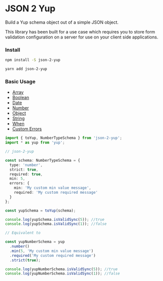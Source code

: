 # JSON 2 Yup

Build a Yup schema object out of a simple JSON object.

This library has been built for a use case which requires you to store form validation configuration on a server for use on your client side applications.

### Install

```sh
npm install -S json-2-yup

yarn add json-2-yup
```

### Basic Usage

- [Array](docs/array.md)
- [Boolean](docs/boolean.md)
- [Date](docs/date.md)
- [Number](docs/number.md)
- [Object](docs/object.md)
- [String](docs/string.md)
- [When](docs/when.md)
- [Custom Errors](docs/errors.md)

```typescript
import { toYup, NumberTypeSchema } from 'json-2-yup';
import * as yup from 'yup';

// json-2-yup

const schema: NumberTypeSchema = {
  type: 'number',
  strict: true,
  required: true,
  min: 5,
  errors: {
    min: 'My custom min value message',
    required: 'My custom required message'
  }
};

const yupSchema = toYup(schema);

console.log(yupSchema.isValidSync(5)); //true
console.log(yupSchema.isValidSync(1)); //false

// Equivalent to

const yupNumberSchema = yup
  .number()
  .min(5, 'My custom min value message')
  .required('My custom required message')
  .strict(true);

console.log(yupNumberSchema.isValidSync(5)); //true
console.log(yupNumberSchema.isValidSync(1)); //false
```
